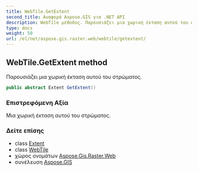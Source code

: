 ```yaml
---
title: WebTile.GetExtent
second_title: Αναφορά Aspose.GIS για .NET API
description: WebTile μέθοδος. Παρουσιάζει μια χωρική έκταση αυτού του στρώματος.
type: docs
weight: 50
url: /el/net/aspose.gis.raster.web/webtile/getextent/
---
```

## WebTile.GetExtent method

Παρουσιάζει μια χωρική έκταση αυτού του στρώματος.

```csharp
public abstract Extent GetExtent()
```

### Επιστρεφόμενη Αξία

Μια χωρική έκταση αυτού του στρώματος.

### Δείτε επίσης

* class [Extent](../../../aspose.gis/extent/)
* class [WebTile](../)
* χώρος ονομάτων [Aspose.Gis.Raster.Web](../../webtile/)
* συνέλευση [Aspose.GIS](../../../)


